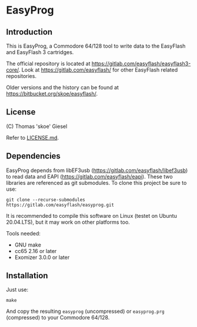 # EasyProg

## Introduction

This is EasyProg, a Commodore 64/128 tool to write data to the EasyFlash and
EasyFlash 3 cartridges.

The official repository is located at https://gitlab.com/easyflash/easyflash3-core/.
Look at https://gitlab.com/easyflash/ for other EasyFlash related repositories.

Older versions and the history can be found at https://bitbucket.org/skoe/easyflash/.

## License

(C) Thomas 'skoe' Giesel

Refer to [LICENSE.md](./LICENSE.md).

## Dependencies

EasyProg depends from libEF3usb (https://gitlab.com/easyflash/libef3usb) to read
data and EAPI (https://gitlab.com/easyflash/eapi). These two libraries are
referenced as git submodules. To clone this project be sure to use:

`git clone --recurse-submodules https://gitlab.com/easyflash/easyprog.git`

It is recommended to compile this software on Linux (testet on Ubuntu 20.04.LTS), but it may work on other platforms too.

Tools needed:

- GNU make
- cc65 2.16 or later
- Exomizer 3.0.0 or later

## Installation

Just use:

`make`

And copy the resulting `easyprog` (uncompressed) or `easyprog.prg` (compressed) to your Commodore 64/128.
